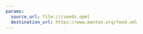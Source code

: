 ```yaml
---
params:
  source_url: file:///seeds.opml
  destination_url: https://www.manton.org/feed.xml
---
```

